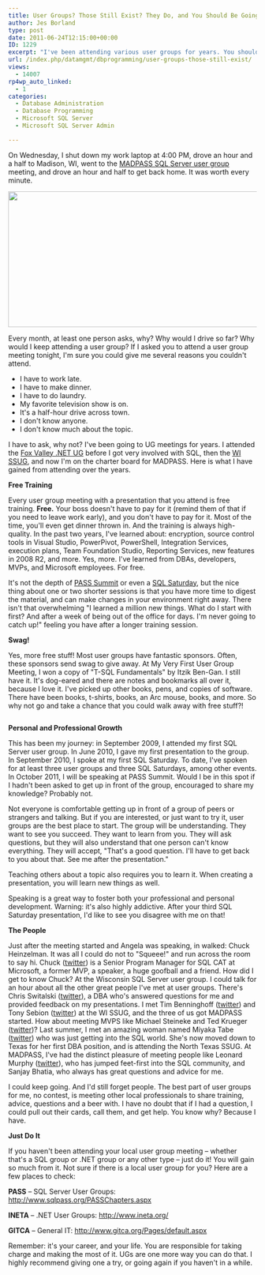 ```yaml
---
title: User Groups? Those Still Exist? They Do, and You Should Be Going To One
author: Jes Borland
type: post
date: 2011-06-24T12:15:00+00:00
ID: 1229
excerpt: "I've been attending various user groups for years. You should be attending one too. Why?"
url: /index.php/datamgmt/dbprogramming/user-groups-those-still-exist/
views:
  - 14007
rp4wp_auto_linked:
  - 1
categories:
  - Database Administration
  - Database Programming
  - Microsoft SQL Server
  - Microsoft SQL Server Admin

---
```

On Wednesday, I shut down my work laptop at 4:00 PM, drove an hour and a half to Madison, WI, went to the [MADPASS SQL Server user group][1] meeting, and drove an hour and half to get back home. It was worth every minute. 

<div class="image_block">
  <a href="https://lessthandot.z19.web.core.windows.net/wp-content/uploads/users/grrlgeek/logMadPass_591x275_3.jpg?mtime=1308923594"><img alt="" src="https://lessthandot.z19.web.core.windows.net/wp-content/uploads/users/grrlgeek/logMadPass_591x275_3.jpg?mtime=1308923594" width="591" height="275" /></a>
</div>

Every month, at least one person asks, why? Why would I drive so far? Why would I keep attending a user group? If I asked you to attend a user group meeting tonight, I'm sure you could give me several reasons you couldn't attend.

  * I have to work late. 
  * I have to make dinner. 
  * I have to do laundry. 
  * My favorite television show is on.
  * It's a half-hour drive across town. 
  * I don't know anyone. 
  * I don't know much about the topic. 

I have to ask, why not? I've been going to UG meetings for years. I attended the [Fox Valley .NET UG][2] before I got very involved with SQL, then the [WI SSUG][3], and now I'm on the charter board for MADPASS. Here is what I have gained from attending over the years.

**Free Training** 

Every user group meeting with a presentation that you attend is free training. **Free.** Your boss doesn't have to pay for it (remind them of that if you need to leave work early), and you don't have to pay for it. Most of the time, you'll even get dinner thrown in. And the training is always high-quality. In the past two years, I've learned about: encryption, source control tools in Visual Studio, PowerPivot, PowerShell, Integration Services, execution plans, Team Foundation Studio, Reporting Services, new features in 2008 R2, and more. Yes, more. I've learned from DBAs, developers, MVPs, and Microsoft employees. For free. 

It's not the depth of [PASS Summit][4] or even a [SQL Saturday][5], but the nice thing about one or two shorter sessions is that you have more time to digest the material, and can make changes in your environment right away. There isn't that overwhelming "I learned a million new things. What do I start with first? And after a week of being out of the office for days. I'm never going to catch up!" feeling you have after a longer training session. 

**Swag!** 

Yes, more free stuff! Most user groups have fantastic sponsors. Often, these sponsors send swag to give away. At My Very First User Group Meeting, I won a copy of "T-SQL Fundamentals" by Itzik Ben-Gan. I still have it. It's dog-eared and there are notes and bookmarks all over it, because I love it. I've picked up other books, pens, and copies of software. There have been books, t-shirts, books, an Arc mouse, books, and more. So why not go and take a chance that you could walk away with free stuff?! 

<p align="center">
  <img src="http://stuffjournalistslike.files.wordpress.com/2008/10/swag.jpg" alt="" title="Swag: Stuff We All Get" />
</p>

**Personal and Professional Growth** 

This has been my journey: in September 2009, I attended my first SQL Server user group. In June 2010, I gave my first presentation to the group. In September 2010, I spoke at my first SQL Saturday. To date, I've spoken for at least three user groups and three SQL Saturdays, among other events. In October 2011, I will be speaking at PASS Summit. Would I be in this spot if I hadn't been asked to get up in front of the group, encouraged to share my knowledge? Probably not. 

Not everyone is comfortable getting up in front of a group of peers or strangers and talking. But if you are interested, or just want to try it, user groups are the best place to start. The group will be understanding. They want to see you succeed. They want to learn from you. They will ask questions, but they will also understand that one person can't know everything. They will accept, "That's a good question. I'll have to get back to you about that. See me after the presentation." 

Teaching others about a topic also requires you to learn it. When creating a presentation, you will learn new things as well. 

Speaking is a great way to foster both your professional and personal development. Warning: it's also highly addictive. After your third SQL Saturday presentation, I'd like to see you disagree with me on that! 

**The People**

Just after the meeting started and Angela was speaking, in walked: Chuck Heinzelman. It was all I could do not to "Squeee!" and run across the room to say hi. Chuck ([twitter][6]) is a Senior Program Manager for SQL CAT at Microsoft, a former MVP, a speaker, a huge goofball and a friend. How did I get to know Chuck? At the Wisconsin SQL Server user group. I could talk for an hour about all the other great people I've met at user groups. There's Chris Switalski ([twitter][7]), a DBA who's answered questions for me and provided feedback on my presentations. I met Tim Benninghoff ([twitter][8]) and Tony Sebion ([twitter][9]) at the WI SSUG, and the three of us got MADPASS started. How about meeting MVPS like Michael Steineke and Ted Krueger ([twitter][10])? Last summer, I met an amazing woman named Miyaka Tabe ([twitter][11]) who was just getting into the SQL world. She's now moved down to Texas for her first DBA position, and is attending the North Texas SSUG. At MADPASS, I've had the distinct pleasure of meeting people like Leonard Murphy ([twitter][12]), who has jumped feet-first into the SQL community, and Sanjay Bhatia, who always has great questions and advice for me. 

I could keep going. And I'd still forget people. The best part of user groups for me, no contest, is meeting other local professionals to share training, advice, questions and a beer with. I have no doubt that if I had a question, I could pull out their cards, call them, and get help. You know why? Because I have. 

**Just Do It** 

If you haven't been attending your local user group meeting – whether that's a SQL group or .NET group or any other type – just do it! You will gain so much from it. Not sure if there is a local user group for you? Here are a few places to check:

**PASS** – SQL Server User Groups: <http://www.sqlpass.org/PASSChapters.aspx> 
  
**INETA** – .NET User Groups: <http://www.ineta.org/>
  
**GITCA** – General IT: <http://www.gitca.org/Pages/default.aspx>

Remember: it's your career, and your life. You are responsible for taking charge and making the most of it. UGs are one more way you can do that. I highly recommend giving one a try, or going again if you haven't in a while.

 [1]: http://madpass.org
 [2]: http://www.fvnug.org/
 [3]: http://wisconsin.sqlpass.org
 [4]: http://sqlpass.org/summit
 [5]: http://sqlsaturday.com
 [6]: http://twitter.com/SQLBoyWonder
 [7]: http://twitter.com/crswit
 [8]: http://twitter.com/bugboi
 [9]: http://twitter.com/tonysebion
 [10]: http://twitter.com/onpnt
 [11]: http://twitter.com/sqlprincezz
 [12]: http://twitter.com/phonetictalk